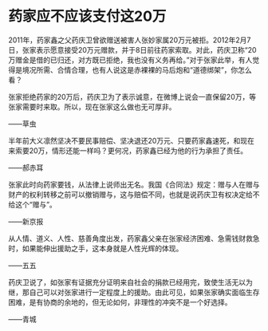 # 药家应不应该支付这20万

2011年，药家鑫之父药庆卫曾欲赠送被害人张妙家属20万元被拒。2012年2月7日，张家表示愿意接受20万元赠款，并于8日前往药家索取。对此，药庆卫称“20万赠金是借的已归还，对方既已拒绝，我也没有义务再给。”对于张家此举，有人觉得是境况所需、合情合理，也有人说这是赤裸裸的马后炮和“道德绑架”，你怎么看？ 

张家拒绝药家的20万后，药庆卫为了表示诚意，在微博上说会一直保留20万，等张家需要时来取。所以，现在张家这么做也无可厚非。 

——草虫 

半年前大义凛然坚决不要民事赔偿、坚决退还20万元、只要药家鑫速死，和现在来索要20万，情形还能一样吗？更何况，药家鑫已经为他的行为承担了责任。 

——郝赤耳 

张家此时向药家要钱，从法律上说师出无名。我国《合同法》规定：赠与人在赠与财产的权利转移之前可以撤销赠与，这与赔偿不同，也就是说药庆卫有权决定给不给这个“赠与”。 

——新京报 

从人情、道义、人性、慈善角度出发，药家鑫父亲在张家经济困难、急需钱财救急时，如果能伸出援助之手，这本身就是人性光辉的体现。 

——五五 

药庆卫说了，如张家有证据充分证明来自社会的捐款已经用完，致使生活无以为继，那自己可以对张家进行一定程度上的援助。由此可见，如果张家确实面临生存困难，是有协商的余地的，但无论如何，非理性的冲突不是一个好选择。 

——青城